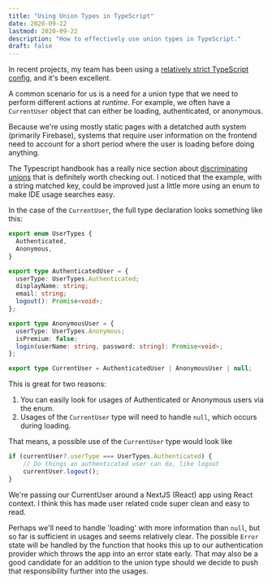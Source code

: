 ```yaml
---
title: "Using Union Types in TypeScript"
date: 2020-09-22
lastmod: 2020-09-22
description: "How to effectively use union types in TypeScript."
draft: false
---
```


In recent projects, my team has been using a [relatively strict TypeScript config](https://gist.github.com/aguilarm/401309435c119bbeba591aee2f63cd3e), 
and it's been excellent. 

A common scenario for us is a need for a union type that we need to perform different actions at *runtime*. 
For example, we often have a `CurrentUser` object that can either be loading, authenticated, or anonymous.

Because we're using mostly static pages with a detatched auth system (primarily Firebase), systems that
require user information on the frontend need to account for a short period where the user is loading before doing anything.

The Typescript handbook has a really nice section about [discriminating unions](https://www.typescriptlang.org/docs/handbook/unions-and-intersections.html#discriminating-unions) 
that is definitely worth checking out. I noticed that the example, with a string matched key, could be 
improved just a little more using an enum to make IDE usage searches easy.

In the case of the `CurrentUser`, the full type declaration looks something like this:

```typescript
export enum UserTypes {
  Authenticated,
  Anonymous,
}

export type AuthenticatedUser = {
  userType: UserTypes.Authenticated;
  displayName: string;
  email: string;
  logout(): Promise<void>;
};

export type AnonymousUser = {
  userType: UserTypes.Anonymous;
  isPremium: false;
  login(userName: string, password: string): Promise<void>;
};

export type CurrentUser = AuthenticatedUser | AnonymousUser | null;
```

This is great for two reasons:
1. You can easily look for usages of Authenticated or Anonymous users via the enum.
2. Usages of the `CurrentUser` type will need to handle `null`, which occurs during loading.

That means, a possible use of the `CurrentUser` type would look like

```typescript
if (currentUser?.userType === UserTypes.Authenticated) {
    // Do things an authenticated user can do, like logout
    currentUser.logout();
}
```

We're passing our CurrentUser around a NextJS (React) app using React context. I think this has made user related
code super clean and easy to read.

Perhaps we'll need to handle 'loading' with more information than `null`, but so far is sufficient in usages 
and seems relatively clear. The possible `Error` state will be handled by the function that hooks this up to 
our authentication provider which throws the app into an error state early. That may also be a good candidate
for an addition to the union type should we decide to push that responsibility further into the usages.
